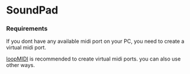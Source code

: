 # SoundPad

### Requirements
If you dont have any available midi port on your PC, you need to create a virtual midi port.

[loopMIDI](https://www.tobias-erichsen.de/software/loopmidi.html) is recommended to create virtual midi ports. you can also use other ways.
